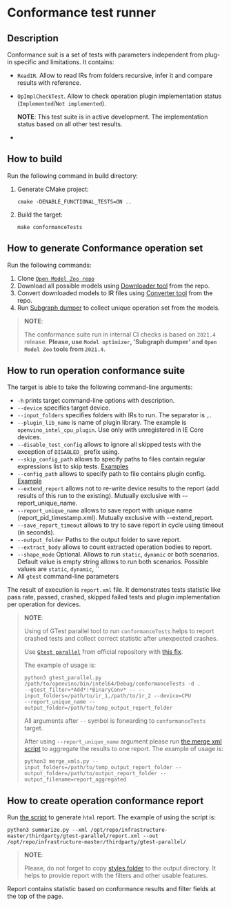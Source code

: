 # Conformance test runner

## Description
Conformance suit is a set of tests with parameters independent from plug-in specific and limitations. It contains:
* `ReadIR`. Allow to read IRs from folders recursive, infer it and compare results with reference.
* `OpImplCheckTest`. Allow to check operation plugin implementation status (`Implemented`/`Not implemented`).

  **NOTE**: This test suite is in active development. The implementation status based on all other test results.
* 

## How to build
Run the following command in build directory:
1. Generate CMake project:
   ```
   cmake -DENABLE_FUNCTIONAL_TESTS=ON ..
   ```
2. Build the target:
   ```
   make conformanceTests
   ```
   
## How to generate Conformance operation set
Run the following commands:
1. Clone [`Open Model Zoo repo`](https://github.com/openvinotoolkit/open_model_zoo)
2. Download all possible models using [Downloader tool](https://github.com/openvinotoolkit/open_model_zoo/blob/master/tools/model_tools/downloader.py) from 
   the repo.
3. Convert downloaded models to IR files using [Converter tool](https://github.com/openvinotoolkit/open_model_zoo/blob/master/tools/model_tools/converter.py) from the repo.
4. Run [Subgraph dumper](./../subgraphs_dumper/README.md) to collect unique operation set from the models.
> **NOTE**:
> 
> The conformance suite run in internal CI checks is based on `2021.4` release. **Please, use `Model optimizer`, 'Subgraph dumper' and `Open Model Zoo` tools 
> from `2021.4`.**

## How to run operation conformance suite
The target is able to take the following command-line arguments:
* `-h` prints target command-line options with description.
* `--device` specifies target device.
* `--input_folders` specifies folders with IRs to run. The separator is `,`.
* `--plugin_lib_name` is name of plugin library. The example is `openvino_intel_cpu_plugin`. Use only with unregistered in IE Core devices.
* `--disable_test_config` allows to ignore all skipped tests with the exception of `DISABLED_` prefix using.
* `--skip_config_path` allows to specify paths to files contain regular expressions list to skip tests. [Examples](./op_conformance_runner/skip_configs)
* `--config_path` allows to specify path to file contains plugin config. [Example](./op_conformance_runner/config/config_example.txt)
* `--extend_report` allows not to re-write device results to the report (add results of this run to the existing). Mutually exclusive with --report_unique_name.
* `--report_unique_name` allows to save report with unique name (report_pid_timestamp.xml). Mutually exclusive with --extend_report.
* `--save_report_timeout` allows to try to save report in cycle using timeout (in seconds).
* `--output_folder` Paths to the output folder to save report.
* `--extract_body` allows to count extracted operation bodies to report.
* `--shape_mode` Optional. Allows to run `static`, `dynamic` or both scenarios. Default value is empty string allows to run both scenarios. Possible values 
  are `static`, `dynamic`, ``
* All `gtest` command-line parameters

The result of execution is `report.xml` file. It demonstrates tests statistic like pass rate, passed, crashed, skipped failed tests and plugin implementation 
per 
operation for 
devices.

> **NOTE**:
> 
> Using of GTest parallel tool to run `conformanceTests` helps to report crashed tests and collect correct statistic 
> after unexpected crashes. 
> 
> Use [`Gtest parallel`](https://github.com/google/gtest-parallel) from official repository with [this fix](https://github.com/google/gtest-parallel/pull/76).
> 
> The example of usage is:
> ```
> python3 gtest_parallel.py /path/to/openvino/bin/intel64/Debug/conformanceTests -d . 
> --gtest_filter=*Add*:*BinaryConv* -- --input_folders=/path/to/ir_1,/path/to/ir_2 --device=CPU 
> --report_unique_name --output_folder=/path/to/temp_output_report_folder
> ```
> All arguments after `--` symbol is forwarding to `conformanceTests` target.
> 
> After using `--report_unique_name` argument please run
> [the merge xml script](./../../../../ie_test_utils/functional_test_utils/layer_tests_summary/merge_xmls.py) 
> to aggregate the results to one report.
> The example of usage is:
> ```
> python3 merge_xmls.py --input_folders=/path/to/temp_output_report_folder --output_folder=/path/to/output_report_folder --output_filename=report_aggregated
> ```

## How to create operation conformance report
Run [the script](./../../../../ie_test_utils/functional_test_utils/layer_tests_summary/summarize.py) to generate `html` report.
The example of using the script is:
```
python3 summarize.py --xml /opt/repo/infrastructure-master/thirdparty/gtest-parallel/report.xml --out /opt/repo/infrastructure-master/thirdparty/gtest-parallel/
```
> **NOTE**:
>
> Please, do not forget to copy [styles folder](./../../../../ie_test_utils/functional_test_utils/layer_tests_summary/template) to the output directory. It 
> helps to provide report with the filters and other usable features.

Report contains statistic based on conformance results and filter fields at the top of the page.